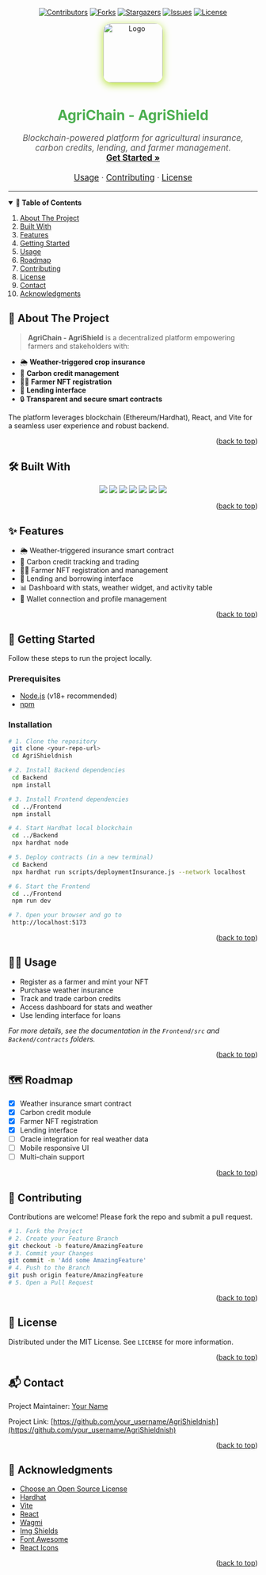 <!-- Improved compatibility of back to top link -->
<a id="readme-top"></a>

<!-- PROJECT SHIELDS -->
<p align="center">
  <a href="[contributors-url]"><img src="https://img.shields.io/github/contributors/your_username/AgriShieldnish.svg?style=for-the-badge" alt="Contributors"></a>
  <a href="[forks-url]"><img src="https://img.shields.io/github/forks/your_username/AgriShieldnish.svg?style=for-the-badge" alt="Forks"></a>
  <a href="[stars-url]"><img src="https://img.shields.io/github/stars/your_username/AgriShieldnish.svg?style=for-the-badge" alt="Stargazers"></a>
  <a href="[issues-url]"><img src="https://img.shields.io/github/issues/your_username/AgriShieldnish.svg?style=for-the-badge" alt="Issues"></a>
  <a href="[license-url]"><img src="https://img.shields.io/github/license/your_username/AgriShieldnish.svg?style=for-the-badge" alt="License"></a>
</p>

<!-- PROJECT LOGO -->
<div align="center">
  <img src="logo.png" alt="Logo" width="120" height="120" style="border-radius: 16px; box-shadow: 0 4px 16px #b2df28; margin-bottom: 10px;" />
  <h1 align="center" style="color:#4caf50; font-weight: bold;">AgriChain - AgriShield</h1>
  <p align="center" style="font-size:1.2em; color:#555;">
    <em>Blockchain-powered platform for agricultural insurance, carbon credits, lending, and farmer management.</em>
    <br />
    <a href="#getting-started"><strong>Get Started »</strong></a>
    <br />
    <br />
    <a href="#usage">Usage</a>
    &middot;
    <a href="#contributing">Contributing</a>
    &middot;
    <a href="#license">License</a>
  </p>
</div>

---

<!-- TABLE OF CONTENTS -->
<details open>
  <summary><b>📑 Table of Contents</b></summary>
  <ol>
    <li><a href="#about-the-project">About The Project</a></li>
    <li><a href="#built-with">Built With</a></li>
    <li><a href="#features">Features</a></li>
    <li><a href="#getting-started">Getting Started</a></li>
    <li><a href="#usage">Usage</a></li>
    <li><a href="#roadmap">Roadmap</a></li>
    <li><a href="#contributing">Contributing</a></li>
    <li><a href="#license">License</a></li>
    <li><a href="#contact">Contact</a></li>
    <li><a href="#acknowledgments">Acknowledgments</a></li>
  </ol>
</details>

## 🌱 About The Project

> **AgriChain - AgriShield** is a decentralized platform empowering farmers and stakeholders with:

- 🌦️ **Weather-triggered crop insurance**
- 🌳 **Carbon credit management**
- 🧑‍🌾 **Farmer NFT registration**
- 💸 **Lending interface**
- 🔒 **Transparent and secure smart contracts**

The platform leverages blockchain (Ethereum/Hardhat), React, and Vite for a seamless user experience and robust backend.

<p align="right">(<a href="#readme-top">back to top</a>)</p>

## 🛠️ Built With
<p align="center">
  <img src="https://img.shields.io/badge/React-20232A?style=for-the-badge&logo=react&logoColor=61DAFB" />
  <img src="https://img.shields.io/badge/Vite-646CFF?style=for-the-badge&logo=vite&logoColor=FFD62E" />
  <img src="https://img.shields.io/badge/Hardhat-181717?style=for-the-badge&logo=ethereum&logoColor=yellow" />
  <img src="https://img.shields.io/badge/Ethers.js-282C34?style=for-the-badge&logo=ethereum&logoColor=purple" />
  <img src="https://img.shields.io/badge/Solidity-363636?style=for-the-badge&logo=solidity&logoColor=white" />
  <img src="https://img.shields.io/badge/Wagmi-1A202C?style=for-the-badge&logo=ethereum&logoColor=green" />
  <img src="https://img.shields.io/badge/Node.js-339933?style=for-the-badge&logo=nodedotjs&logoColor=white" />
</p>

<p align="right">(<a href="#readme-top">back to top</a>)</p>

## ✨ Features

- 🌦️ Weather-triggered insurance smart contract
- 🌳 Carbon credit tracking and trading
- 🧑‍🌾 Farmer NFT registration and management
- 💸 Lending and borrowing interface
- 📊 Dashboard with stats, weather widget, and activity table
- 👛 Wallet connection and profile management

<p align="right">(<a href="#readme-top">back to top</a>)</p>

## 🚀 Getting Started

Follow these steps to run the project locally.

### Prerequisites
- [Node.js](https://nodejs.org/) (v18+ recommended)
- [npm](https://www.npmjs.com/)

### Installation

```sh
# 1. Clone the repository
 git clone <your-repo-url>
 cd AgriShieldnish

# 2. Install Backend dependencies
 cd Backend
 npm install

# 3. Install Frontend dependencies
 cd ../Frontend
 npm install

# 4. Start Hardhat local blockchain
 cd ../Backend
 npx hardhat node

# 5. Deploy contracts (in a new terminal)
 cd Backend
 npx hardhat run scripts/deploymentInsurance.js --network localhost

# 6. Start the Frontend
 cd ../Frontend
 npm run dev

# 7. Open your browser and go to
 http://localhost:5173
```

<p align="right">(<a href="#readme-top">back to top</a>)</p>

## 🧑‍💻 Usage

- Register as a farmer and mint your NFT
- Purchase weather insurance
- Track and trade carbon credits
- Access dashboard for stats and weather
- Use lending interface for loans

_For more details, see the documentation in the `Frontend/src` and `Backend/contracts` folders._

<p align="right">(<a href="#readme-top">back to top</a>)</p>

## 🗺️ Roadmap
- [x] Weather insurance smart contract
- [x] Carbon credit module
- [x] Farmer NFT registration
- [x] Lending interface
- [ ] Oracle integration for real weather data
- [ ] Mobile responsive UI
- [ ] Multi-chain support

<p align="right">(<a href="#readme-top">back to top</a>)</p>

## 🤝 Contributing

Contributions are welcome! Please fork the repo and submit a pull request.

```sh
# 1. Fork the Project
# 2. Create your Feature Branch
git checkout -b feature/AmazingFeature
# 3. Commit your Changes
git commit -m 'Add some AmazingFeature'
# 4. Push to the Branch
git push origin feature/AmazingFeature
# 5. Open a Pull Request
```

<p align="right">(<a href="#readme-top">back to top</a>)</p>

## 📄 License

Distributed under the MIT License. See `LICENSE` for more information.

<p align="right">(<a href="#readme-top">back to top</a>)</p>

## 📬 Contact

Project Maintainer: [Your Name](mailto:your.email@example.com)

Project Link: [https://github.com/your_username/AgriShieldnish](https://github.com/your_username/AgriShieldnish)

<p align="right">(<a href="#readme-top">back to top</a>)</p>

## 🙏 Acknowledgments

- [Choose an Open Source License](https://choosealicense.com)
- [Hardhat](https://hardhat.org/)
- [Vite](https://vitejs.dev/)
- [React](https://reactjs.org/)
- [Wagmi](https://wagmi.sh/)
- [Img Shields](https://shields.io)
- [Font Awesome](https://fontawesome.com)
- [React Icons](https://react-icons.github.io/react-icons/search)

<p align="right">(<a href="#readme-top">back to top</a>)</p>

<!-- MARKDOWN LINKS & IMAGES -->
[contributors-shield]: https://img.shields.io/github/contributors/your_username/AgriShieldnish.svg?style=for-the-badge
[contributors-url]: https://github.com/your_username/AgriShieldnish/graphs/contributors
[forks-shield]: https://img.shields.io/github/forks/your_username/AgriShieldnish.svg?style=for-the-badge
[forks-url]: https://github.com/your_username/AgriShieldnish/network/members
[stars-shield]: https://img.shields.io/github/stars/your_username/AgriShieldnish.svg?style=for-the-badge
[stars-url]: https://github.com/your_username/AgriShieldnish/stargazers
[issues-shield]: https://img.shields.io/github/issues/your_username/AgriShieldnish.svg?style=for-the-badge
[issues-url]: https://github.com/your_username/AgriShieldnish/issues
[license-shield]: https://img.shields.io/github/license/your_username/AgriShieldnish.svg?style=for-the-badge
[license-url]: https://github.com/your_username/AgriShieldnish/blob/main/LICENSE
